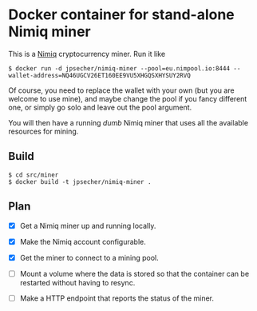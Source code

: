 # Docker container for stand-alone Nimiq miner

This is a [Nimiq](https://nimiq.com) cryptocurrency miner.  Run it like

    $ docker run -d jpsecher/nimiq-miner --pool=eu.nimpool.io:8444 --wallet-address=NQ46UGCV26ET160EE9VU5XHGQSXHYSUY2RVQ

Of course, you need to replace the wallet with your own (but you are welcome to use mine), and maybe change the pool if you fancy different one, or simply go solo and leave out the pool argument.

You will then have a running *dumb* Nimiq miner that uses all the available resources for mining.

## Build

    $ cd src/miner
    $ docker build -t jpsecher/nimiq-miner .

## Plan

- [x] Get a Nimiq miner up and running locally.
- [x] Make the Nimiq account configurable.
- [x] Get the miner to connect to a mining pool.
- [ ] Mount a volume where the data is stored so that the container can be restarted without having to resync.
- [ ] Make a HTTP endpoint that reports the status of the miner.

